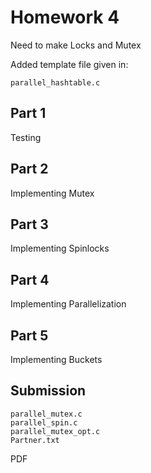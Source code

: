 # Homework 4 

Need to make Locks and Mutex

Added template file given in:

```
parallel_hashtable.c
```

## Part 1 

Testing

## Part 2

Implementing Mutex

## Part 3 

Implementing Spinlocks

## Part 4
 
Implementing Parallelization

## Part 5 

Implementing Buckets


## Submission

```
parallel_mutex.c
parallel_spin.c
parallel_mutex_opt.c
Partner.txt
```
PDF